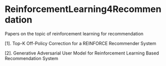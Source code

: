 # ReinforcementLearning4Recommendation
Papers on the topic of reinforcement learning for recommendation

[1]. Top-K Off-Policy Correction for a REINFORCE Recommender System 

[2]. Generative Adversarial User Model for Reinforcement Learning Based Recommendation System
